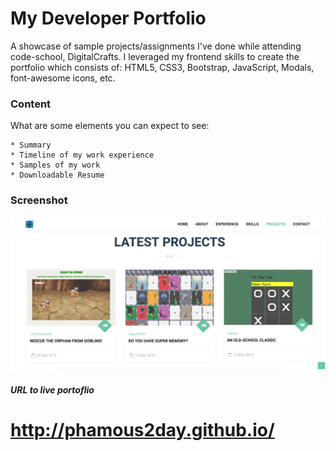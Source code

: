 # My Developer Portfolio

A showcase of sample projects/assignments I've done while attending code-school, DigitalCrafts. I leveraged my frontend skills to create the portfolio which consists of: HTML5, CSS3, Bootstrap, JavaScript, Modals, font-awesome icons, etc.


### Content

What are some elements you can expect to see:

```
* Summary
* Timeline of my work experience
* Samples of my work
* Downloadable Resume
```

### Screenshot
![screenshot](screenshot.png)

##### URL to live portoflio

# http://phamous2day.github.io/


